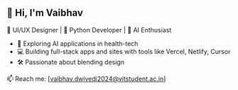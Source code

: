 ## 👋 Hi, I'm Vaibhav

🎨 UI/UX Designer | 🐍 Python Developer | 🤖 AI Enthusiast

- 🧠 Exploring AI applications in health-tech
- 💻 Building full-stack apps and sites  with tools like Vercel, Netlify, Cursor
- 🛠️ Passionate about blending design

📫 Reach me: [vaibhav.dwivedi2024@vitstudent.ac.in]

